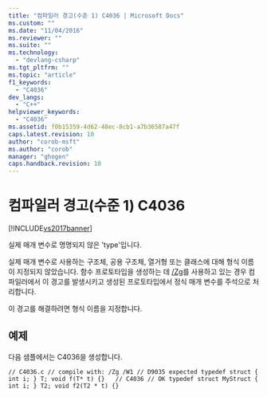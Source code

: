```yaml
---
title: "컴파일러 경고(수준 1) C4036 | Microsoft Docs"
ms.custom: ""
ms.date: "11/04/2016"
ms.reviewer: ""
ms.suite: ""
ms.technology: 
  - "devlang-csharp"
ms.tgt_pltfrm: ""
ms.topic: "article"
f1_keywords: 
  - "C4036"
dev_langs: 
  - "C++"
helpviewer_keywords: 
  - "C4036"
ms.assetid: f0b15359-4d62-48ec-8cb1-a7b36587a47f
caps.latest.revision: 10
author: "corob-msft"
ms.author: "corob"
manager: "ghogen"
caps.handback.revision: 10
---
```

# 컴파일러 경고(수준 1) C4036
[!INCLUDE[vs2017banner](../../assembler/inline/includes/vs2017banner.md)]

실제 매개 변수로 명명되지 않은 'type'입니다.  
  
 실제 매개 변수로 사용하는 구조체, 공용 구조체, 열거형 또는 클래스에 대해 형식 이름이 지정되지 않았습니다. 함수 프로토타입을 생성하는 데 [\/Zg](../../build/reference/zg-generate-function-prototypes.md)를 사용하고 있는 경우 컴파일러에서 이 경고를 발생시키고 생성된 프로토타입에서 정식 매개 변수를 주석으로 처리합니다.  
  
 이 경고를 해결하려면 형식 이름을 지정합니다.  
  
## 예제  
 다음 샘플에서는 C4036을 생성합니다.  
  
```  
// C4036.c // compile with: /Zg /W1 // D9035 expected typedef struct { int i; } T; void f(T* t) {}   // C4036 // OK typedef struct MyStruct { int i; } T2; void f2(T2 * t) {}  
```
